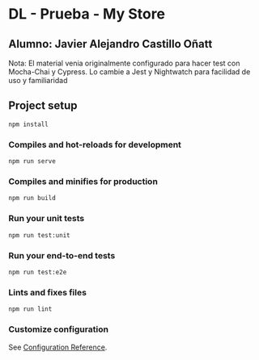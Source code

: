 # DL - Prueba - My Store

## Alumno: Javier Alejandro Castillo Oñatt

Nota: El material venia originalmente configurado para hacer test con Mocha-Chai y Cypress. Lo cambie a Jest y Nightwatch para facilidad de uso y familiaridad

## Project setup
```
npm install
```

### Compiles and hot-reloads for development
```
npm run serve
```

### Compiles and minifies for production
```
npm run build
```

### Run your unit tests
```
npm run test:unit
```

### Run your end-to-end tests
```
npm run test:e2e
```

### Lints and fixes files
```
npm run lint
```

### Customize configuration
See [Configuration Reference](https://cli.vuejs.org/config/).
